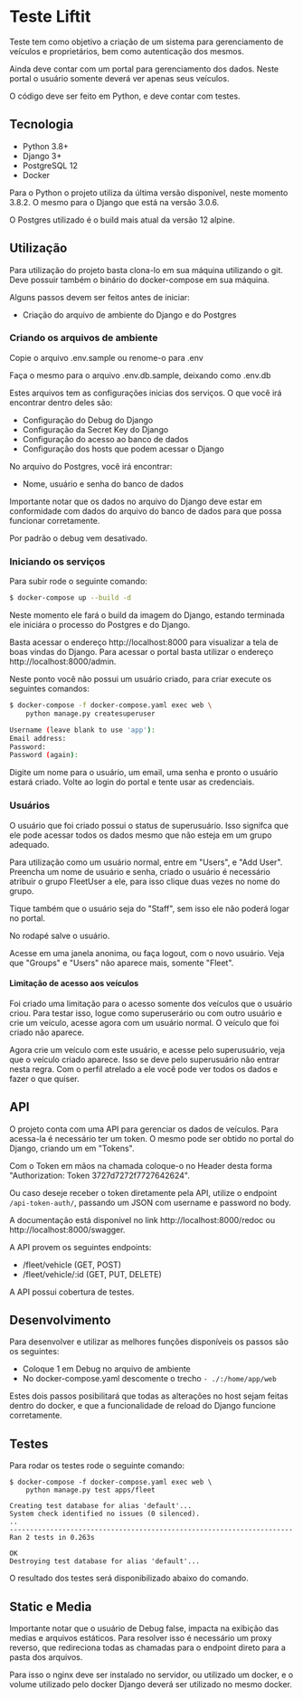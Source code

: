 # Teste Liftit

Teste tem como objetivo a criação de um sistema para gerenciamento de veículos
e proprietários, bem como autenticação dos mesmos.

Ainda deve contar com um portal para gerenciamento dos dados. Neste portal
o usuário somente deverá ver apenas seus veículos.

O código deve ser feito em Python, e deve contar com testes.

## Tecnologia

- Python 3.8+
- Django 3+
- PostgreSQL 12
- Docker

Para o Python o projeto utiliza da última versão disponível, neste momento
3.8.2. O mesmo para o Django que está na versão 3.0.6.

O Postgres utilizado é o build mais atual da versão 12 alpine.

## Utilização

Para utilização do projeto basta clona-lo em sua máquina utilizando o git.
Deve possuir também o binário do docker-compose em sua máquina.

Alguns passos devem ser feitos antes de iniciar:
- Criação do arquivo de ambiente do Django e do Postgres

### Criando os arquivos de ambiente

Copie o arquivo .env.sample ou renome-o para .env

Faça o mesmo para o arquivo .env.db.sample, deixando como .env.db

Estes arquivos tem as configurações inicias dos serviços. O que você irá
encontrar dentro deles são:
- Configuração do Debug do Django
- Configuração da Secret Key do Django
- Configuração do acesso ao banco de dados
- Configuração dos hosts que podem acessar o Django

No arquivo do Postgres, você irá encontrar:
- Nome, usuário e senha do banco de dados

Importante notar que os dados no arquivo do Django deve estar em conformidade
com dados do arquivo do banco de dados para que possa funcionar corretamente.

Por padrão o debug vem desativado.

### Iniciando os serviços

Para subir rode o seguinte comando:

```bash
$ docker-compose up --build -d
```

Neste momento ele fará o build da imagem do Django, estando terminada ele
iniciára o processo do Postgres e do Django.

Basta acessar o endereço http://localhost:8000 para visualizar a tela de boas
vindas do Django. Para acessar o portal basta utilizar o endereço
http://localhost:8000/admin.

Neste ponto você não possui um usuário criado, para criar execute os seguintes
comandos:

```bash
$ docker-compose -f docker-compose.yaml exec web \
    python manage.py createsuperuser

Username (leave blank to use 'app'): 
Email address: 
Password: 
Password (again): 
```

Digite um nome para o usuário, um email, uma senha e pronto o usuário estará
criado. Volte ao login do portal e tente usar as credenciais.

### Usuários

O usuário que foi criado possui o status de superusuário. Isso signifca que
ele pode acessar todos os dados mesmo que não esteja em um grupo adequado.

Para utilização como um usuário normal, entre em "Users", e "Add User".
Preencha um nome de usuário e senha, criado o usuário é necessário atribuir
o grupo FleetUser a ele, para isso clique duas vezes no nome do grupo.

Tique também que o usuário seja do "Staff", sem isso ele não poderá logar
no portal.

No rodapé salve o usuário.

Acesse em uma janela anonima, ou faça logout, com o novo usuário. Veja que
"Groups" e "Users" não aparece mais, somente "Fleet".

#### Limitação de acesso aos veículos

Foi criado uma limitação para o acesso somente dos veículos que o usuário
criou. Para testar isso, logue como superuserário ou com outro usuário e
crie um veículo, acesse agora com um usuário normal. O veículo que foi criado
não aparece.

Agora crie um veículo com este usuário, e acesse pelo superusuário, veja que
o veículo criado aparece. Isso se deve pelo superusuário não entrar nesta
regra. Com o perfil atrelado a ele você pode ver todos os dados e fazer o que
quiser.

## API

O projeto conta com uma API para gerenciar os dados de veículos. Para acessa-la
é necessário ter um token. O mesmo pode ser obtido no portal do Django, criando
um em "Tokens".

Com o Token em mãos na chamada coloque-o no Header desta forma "Authorization: Token 3727d7272f7727642624".

Ou caso deseje receber o token diretamente pela API, utilize o endpoint 
``/api-token-auth/``, passando um JSON com username e password no body.

A documentação está disponível no link http://localhost:8000/redoc ou 
http://localhost:8000/swagger.

A API provem os seguintes endpoints:
- /fleet/vehicle (GET, POST)
- /fleet/vehicle/:id (GET, PUT, DELETE)

A API possui cobertura de testes.

## Desenvolvimento

Para desenvolver e utilizar as melhores funções disponíveis os passos
são os seguintes:
- Coloque 1 em Debug no arquivo de ambiente
- No docker-compose.yaml descomente o trecho ``- ./:/home/app/web``

Estes dois passos posibilitará que todas as alterações no host sejam feitas
dentro do docker, e que a funcionalidade de reload do Django funcione
corretamente.

## Testes

Para rodar os testes rode o seguinte comando:

```
$ docker-compose -f docker-compose.yaml exec web \
    python manage.py test apps/fleet

Creating test database for alias 'default'...
System check identified no issues (0 silenced).
..
----------------------------------------------------------------------
Ran 2 tests in 0.263s

OK
Destroying test database for alias 'default'...
```

O resultado dos testes será disponibilizado abaixo do comando.

## Static e Media

Importante notar que o usuário de Debug false, impacta na exibição das medias
e arquivos estáticos. Para resolver isso é necessário um proxy reverso,
que redireciona todas as chamadas para o endpoint direto para a pasta dos
arquivos.

Para isso o nginx deve ser instalado no servidor, ou utilizado um docker,
e o volume utilizado pelo docker Django deverá ser utilizado no mesmo docker.
